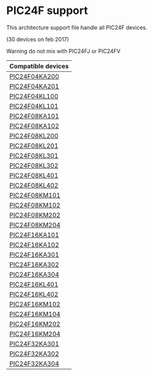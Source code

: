 # PIC24F support

This architecture support file handle all PIC24F devices.

(30 devices on feb 2017)

Warning do not mix with PIC24FJ or PIC24FV

|Compatible devices|
|---------|
|[PIC24F04KA200](http://microchip.com/wwwproducts/en/PIC24F04KA200)|
|[PIC24F04KA201](http://microchip.com/wwwproducts/en/PIC24F04KA201)|
|[PIC24F04KL100](http://microchip.com/wwwproducts/en/PIC24F04KL100)|
|[PIC24F04KL101](http://microchip.com/wwwproducts/en/PIC24F04KL101)|
|[PIC24F08KA101](http://microchip.com/wwwproducts/en/PIC24F08KA101)|
|[PIC24F08KA102](http://microchip.com/wwwproducts/en/PIC24F08KA102)|
|[PIC24F08KL200](http://microchip.com/wwwproducts/en/PIC24F08KL200)|
|[PIC24F08KL201](http://microchip.com/wwwproducts/en/PIC24F08KL201)|
|[PIC24F08KL301](http://microchip.com/wwwproducts/en/PIC24F08KL301)|
|[PIC24F08KL302](http://microchip.com/wwwproducts/en/PIC24F08KL302)|
|[PIC24F08KL401](http://microchip.com/wwwproducts/en/PIC24F08KL401)|
|[PIC24F08KL402](http://microchip.com/wwwproducts/en/PIC24F08KL402)|
|[PIC24F08KM101](http://microchip.com/wwwproducts/en/PIC24F08KM101)|
|[PIC24F08KM102](http://microchip.com/wwwproducts/en/PIC24F08KM102)|
|[PIC24F08KM202](http://microchip.com/wwwproducts/en/PIC24F08KM202)|
|[PIC24F08KM204](http://microchip.com/wwwproducts/en/PIC24F08KM204)|
|[PIC24F16KA101](http://microchip.com/wwwproducts/en/PIC24F16KA101)|
|[PIC24F16KA102](http://microchip.com/wwwproducts/en/PIC24F16KA102)|
|[PIC24F16KA301](http://microchip.com/wwwproducts/en/PIC24F16KA301)|
|[PIC24F16KA302](http://microchip.com/wwwproducts/en/PIC24F16KA302)|
|[PIC24F16KA304](http://microchip.com/wwwproducts/en/PIC24F16KA304)|
|[PIC24F16KL401](http://microchip.com/wwwproducts/en/PIC24F16KL401)|
|[PIC24F16KL402](http://microchip.com/wwwproducts/en/PIC24F16KL402)|
|[PIC24F16KM102](http://microchip.com/wwwproducts/en/PIC24F16KM102)|
|[PIC24F16KM104](http://microchip.com/wwwproducts/en/PIC24F16KM104)|
|[PIC24F16KM202](http://microchip.com/wwwproducts/en/PIC24F16KM202)|
|[PIC24F16KM204](http://microchip.com/wwwproducts/en/PIC24F16KM204)|
|[PIC24F32KA301](http://microchip.com/wwwproducts/en/PIC24F32KA301)|
|[PIC24F32KA302](http://microchip.com/wwwproducts/en/PIC24F32KA302)|
|[PIC24F32KA304](http://microchip.com/wwwproducts/en/PIC24F32KA304)|
